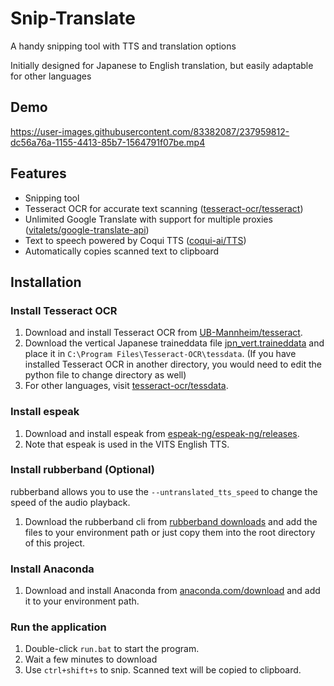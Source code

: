 # Snip-Translate
A handy snipping tool with TTS and translation options

Initially designed for Japanese to English translation, but easily adaptable for other languages

## Demo

https://user-images.githubusercontent.com/83382087/237959812-dc56a76a-1155-4413-85b7-1564791f07be.mp4

## Features

- Snipping tool
- Tesseract OCR for accurate text scanning ([tesseract-ocr/tesseract](https://github.com/tesseract-ocr/tesseract))
- Unlimited Google Translate with support for multiple proxies ([vitalets/google-translate-api](https://github.com/vitalets/google-translate-api))
- Text to speech powered by Coqui TTS ([coqui-ai/TTS](https://github.com/coqui-ai/TTS))
- Automatically copies scanned text to clipboard

## Installation

### Install Tesseract OCR

1. Download and install Tesseract OCR from [UB-Mannheim/tesseract](https://github.com/UB-Mannheim/tesseract/wiki).
2. Download the vertical Japanese traineddata file [jpn_vert.traineddata](https://github.com/tesseract-ocr/tessdata/raw/main/jpn_vert.traineddata) and place it in `C:\Program Files\Tesseract-OCR\tessdata`. (If you have installed Tesseract OCR in another directory, you would need to edit the python file to change directory as well)
3. For other languages, visit [tesseract-ocr/tessdata](https://github.com/tesseract-ocr/tessdata).

### Install espeak

1. Download and install espeak from [espeak-ng/espeak-ng/releases](https://github.com/espeak-ng/espeak-ng/releases/).
2. Note that espeak is used in the VITS English TTS.

### Install rubberband (Optional)

rubberband allows you to use the `--untranslated_tts_speed` to change the speed of the audio playback.

1. Download the rubberband cli from [rubberband downloads](https://breakfastquay.com/rubberband/index.html) and add the files to your environment path or just copy them into the root directory of this project.

### Install Anaconda

1. Download and install Anaconda from [anaconda.com/download](https://www.anaconda.com/download/) and add it to your environment path.

### Run the application

1. Double-click `run.bat` to start the program. 
2. Wait a few minutes to download
3. Use `ctrl+shift+s` to snip. Scanned text will be copied to clipboard.
